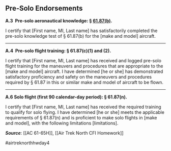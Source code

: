 ## Pre-Solo Endorsements

**A.3  Pre-solo aeronautical knowledge: § [61.87(b)](https://www.ecfr.gov/current/title-14/chapter-I/subchapter-D/part-61/subpart-C/section-61.87).**

I certify that \[First name, MI, Last name\] has satisfactorily completed the pre-solo knowledge test of § 61.87(b) for the \[make and model\] aircraft.

---

**A.4  Pre-solo flight training: § 61.87(c)(1) and (2).**

I certify that \[First name, MI, Last name\] has received and logged pre-solo flight training for the maneuvers and procedures that are appropriate to the \[make and model\] aircraft. I have determined \[he or she\] has demonstrated satisfactory proficiency and safety on the maneuvers and procedures required by § 61.87 in this or similar make and model of aircraft to be flown.

---

**A.6 Solo flight (first 90 calendar-day period): § 61.87(n).**

I certify that \[First name, MI, Last name\] has received the required training to qualify for solo flying. I have determined \[he or she\] meets the applicable requirements of § 61.87(n) and is proficient to make solo flights in \[make and model\], with the following limitations \[limitations\].


***Source***: [[AC 61-65H]], [[Air Trek North CFI Homework]]

#airtreknorthhwday4